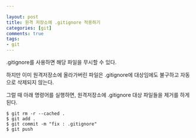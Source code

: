 ```yaml
---

layout: post
title: 원격 저장소에 .gitignore 적용하기
categories: [git]
comments: true 
tags:
- git
---
```




.gitignore를 사용하면 해당 파일을 무시할 수 있다.

하지만 이미 원격저장소에 올라가버린 파일은 .gitignore에 대상임에도 불구하고 자동으로 삭제되지 않는다.

그럴 때 아래 명령어를 실행하면, 원격저장소에 .gitignore 대상 파일들을 제거를 하게 된다.

```
$ git rm -r --cached .
$ git add .
$ git commit -m "fix : .gitignore"
$ git push
```

